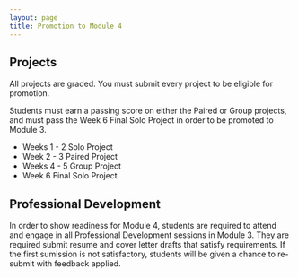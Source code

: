 ```yaml
---
layout: page
title: Promotion to Module 4
---
```



## Projects

All projects are graded. You must submit every project to be eligible for promotion.  

Students must earn a passing score on either the Paired or Group projects, and must pass the Week 6 Final Solo Project in order to be promoted to Module 3. 

* Weeks 1 - 2 Solo Project
* Week 2 - 3 Paired Project
* Weeks 4 - 5 Group Project
* Week 6 Final Solo Project


## Professional Development

In order to show readiness for Module 4, students are required to attend and engage in all Professional Development sessions in Module 3. They are required submit resume and cover letter drafts that satisfy requirements. If the first sumission is not satisfactory, students will be given a chance to re-submit with feedback applied.
